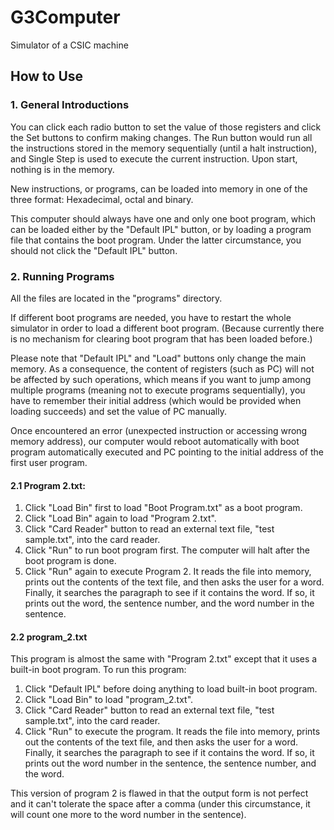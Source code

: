 # G3Computer
Simulator of a CSIC machine

## How to Use

### 1. General Introductions  

You can click each radio button to set the value of those registers and click the Set buttons to confirm making changes. The Run button would run all the instructions stored in the memory sequentially (until a halt instruction), and Single Step is used to execute the current instruction. Upon start, nothing is in the memory.

New instructions, or programs, can be loaded into memory in one of the three format: Hexadecimal, octal and binary.

This computer should always have one and only one boot program, which can be loaded either by the "Default IPL" button, or by loading a program file that contains the boot program. Under the latter circumstance, you should not click the "Default IPL" button.

### 2. Running Programs  

All the files are located in the "programs" directory.

If different boot programs are needed, you have to restart the whole simulator in order to load a different boot program. (Because currently there is no mechanism for clearing boot program that has been loaded before.)

Please note that "Default IPL" and "Load" buttons only change the main memory. As a consequence, the content of registers (such as PC) will not be affected by such operations, which means if you want to jump among multiple programs (meaning not to execute programs sequentially), you have to remember their initial address (which would be provided when loading succeeds) and set the value of PC manually.

Once encountered an error (unexpected instruction or accessing wrong memory address), our computer would reboot automatically with boot program automatically executed and PC pointing to the initial address of the first user program.

#### 2.1 Program 2.txt:  

1) Click "Load Bin" first to load "Boot Program.txt" as a boot program.  
2) Click "Load Bin" again to load "Program 2.txt".  
3) Click "Card Reader" button to read an external text file, "test sample.txt", into the card reader.  
4) Click "Run" to run boot program first. The computer will halt after the boot program is done.  
5) Click "Run" again to execute Program 2. It reads the file into memory, prints out the contents of the text file, and then asks the user for a word. Finally, it searches the paragraph to see if it contains the word. If so, it prints out the word, the sentence number, and the word number in the sentence.

#### 2.2 program_2.txt  

This program is almost the same with "Program 2.txt" except that it uses a built-in boot program. To run this program:  
1) Click "Default IPL" before doing anything to load built-in boot program.  
2) Click "Load Bin" to load "program_2.txt".  
3) Click "Card Reader" button to read an external text file, "test sample.txt", into the card reader.  
4) Click "Run" to execute the program. It reads the file into memory, prints out the contents of the text file, and then asks the user for a word. Finally, it searches the paragraph to see if it contains the word. If so, it prints out the word number in the sentence, the sentence number, and the word.

This version of program 2 is flawed in that the output form is not perfect and it can't tolerate the space after a comma (under this circumstance, it will count one more to the word number in the sentence).
